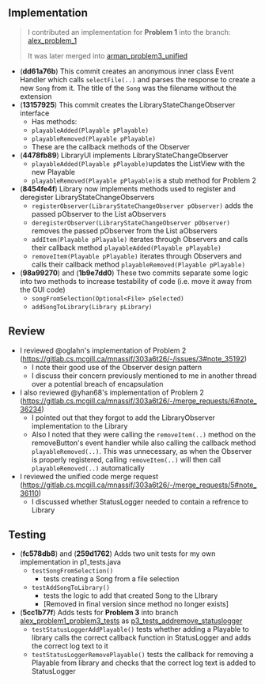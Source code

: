 ## Implementation 

> I contributed an implementation for **Problem 1** into the branch: [alex_problem_1](https://gitlab.cs.mcgill.ca/mnassif/303a6t26/-/tree/alex_problem_1)
>
> It was later merged into [arman_problem3_unified](https://gitlab.cs.mcgill.ca/mnassif/303a6t26/-/tree/arman_problem3_unified)

* (**dd61a76b**) This commit creates an anonymous inner class Event Handler which calls `selectFile(..)` and parses the response to create a new `Song` from it. The title of the `Song` was the filename without the extension
* (**13157925**) This commit creates the LibraryStateChangeObserver interface
  * Has methods:
  * `playableAdded(Playable pPlayable)`
  * `playableRemoved(Playable pPlayable)`
  * These are the callback methods of the Observer
* (**4478fb89**) LibraryUI implements LibraryStateChangeObserver
  * `playableAdded(Playable pPlayable)`updates the ListView with the new Playable
  * `playableRemoved(Playable pPlayable)`is a stub method for Problem 2
* (**8454fe4f**) Library now implements methods used to register and deregister LibraryStateChangeObservers
  * `registerObserver(LibraryStateChangeObserver pObserver)` adds the passed pObserver to the List aObservers
  * `deregisterObserver(LibraryStateChangeObserver pObserver)` removes the passed pObserver from the List aObservers
  * `addItem(Playable pPlayable)` iterates through Observers and calls their callback method `playableAdded(Playable pPlayable)`
  * `removeItem(Playable pPlayable)` iterates through Observers and calls their callback method `playableRemoved(Playable pPlayable)`
* (**98a99270**) and (**1b9e7dd0**) These two commits separate some logic into two methods to increase testability of code (i.e. move it away from the GUI code)
  * `songFromSelection(Optional<File> pSelected)`
  * `addSongToLibrary(Library pLibrary)`

## Review

* I reviewed @oglahn's implementation of Problem 2 (https://gitlab.cs.mcgill.ca/mnassif/303a6t26/-/issues/3#note_35192)
  * I note their good use of the Observer design pattern
  * I discuss their concern previously mentioned to me in another thread over a potential breach of encapsulation
* I also reviewed @yhan68's implementation of Problem 2 (https://gitlab.cs.mcgill.ca/mnassif/303a6t26/-/merge_requests/6#note_36234)
  * I pointed out that they forgot to add the LibraryObserver implementation to the Library
  * Also I noted that they were calling the `removeItem(..)` method on the removeButton's event handler while also calling the callback method `playableRemoved(..)`. This was unnecessary, as when the Observer is properly registered, calling `removeItem(..)` will then call `playableRemoved(..)` automatically
* I reviewed the unified code merge request (https://gitlab.cs.mcgill.ca/mnassif/303a6t26/-/merge_requests/5#note_36110)
  * I discussed whether StatusLogger needed to contain a refrence to Library

## Testing

* (**fc578db8**) and (**259d1762**) Adds two unit tests for my own implementation in p1_tests.java
  * `testSongFromSelection()`
    * tests creating a Song from a file selection
  * `testAddSongToLibrary()` 
    * tests the logic to add that created Song to the LIbrary
    * [Removed in final version since method no longer exists]
* (**5cc1b77f**) Adds tests for **Problem 3** into branch [alex_problem1_problem3_tests](https://gitlab.cs.mcgill.ca/mnassif/303a6t26/-/tree/alex_problem1_problem3_tests/test/activity6) as [p3_tests_addremove_statuslogger](https://gitlab.cs.mcgill.ca/mnassif/303a6t26/-/blob/alex_problem1_problem3_tests/test/activity6/p3_tests_addremove_statuslogger.java)
  * `testStatusLoggerAddPlayable()` tests whether adding a Playable to library calls the correct callback function in StatusLogger and adds the correct log text to it
  * `testStatusLoggerRemovePlayable()` tests the callback for removing a Playable from library and checks that the correct log text is added to StatusLogger


